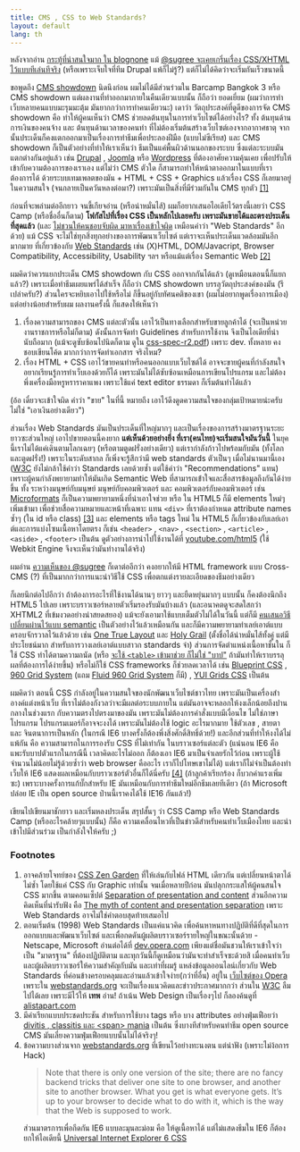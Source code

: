 ```yaml
---
title: CMS , CSS to Web Standards?
layout: default
lang: th
---
```


<p>หลังจากอ่าน <a href="http://www.blognone.com/node/11792">กระทู้ที่น่าสนใจมาก ใน blognone</a> แม้ <a href="http://twitter.com/sugree/status/1912485698">@sugree จะเคยเกริ่นเรื่อง CSS/XHTML ไว้แบบทีเล่นทีจริง</a> (หรือเพราะเจ็บใจที่ทีม Drupal แพ้ก็ไม่รู้?) แต่ก็ไม่ได้คิดว่าจะเริ่มกันเร็วขนาดนี้</p>
<p>ขอพูดถึง <a href="http://www.barcampbangkok.org/wiki/cms-showdown-barcamp-bangkok-3">CMS showdown</a> นิดนึงก่อน ผมไม่ได้มีส่วนร่วมใน Barcamp Bangkok 3 หรือ CMS showdown แต่ผลงานที่ทำออกมาภายในคืนเดียวแบบนั้น ก็ถือว่า ยอดเยี่ยม (ผมว่าการทำเว็บหลายคนแบบมะรุมมะตุ้ม มันยากกว่าการทำคนเดียวนะ) เดาว่า วัตถุประสงค์ที่ดูดีของการจัด CMS showdown คือ ทำให้ผู้คนเห็นว่า CMS ช่วยลดต้นทุนในการทำเว็บไซต์ได้อย่างไร? ทั้ง ต้นทุนด้านการเงินของคนจ้าง และ ต้นทุนด้านเวลาของคนทำ ที่ไม่ต้องเริ่มต้นสร้างเว็บไซต์เองจากอากาศธาตุ จากนั้นประเด็นก็คงแตกออกมาเป็นเรื่องการทำธีมเพื่อประลองฝีมือ (แบบไม่ซีเรียส) และ CMS showdown ก็เป็นตัวอย่างที่ทำให้เราเห็นว่า ธีมเป็นแค่พื้นผิวด้านนอกของระบบ ซึ่งแต่ละระบบมันแตกต่างกันอยู่แล้ว เช่น <a href="http://drupal.barcampbangkok.org/">Drupal</a> , <a href="http://joomla.barcampbangkok.org/">Joomla</a> หรือ <a href="http://wordpress.barcampbangkok.org/">Wordpress</a> ที่ต้องอาศัยความคุ้นเคย เพื่อปรับให้เข้ากับความต้องการของเราเอง แต่ไม่ว่า CMS ตัวใด ก็สามารถทำให้หน้าตาออกมาในแบบที่เราต้องการได้ ด้วยระบบเทมเพลตของมัน + HTML + CSS + Graphics แล้วเรื่อง CSS ก็เลยมาอยู่ในความสนใจ (จนกลายเป็นควันหลงต่อมา?) เพราะมันเป็นสิ่งที่มีร่วมกันใน CMS ทุกตัว <a href="#footnote-1" title="อ่าน footnoote 1">[1]</a></p>
<p>ก่อนที่จะพล่ามต่ออีกยาว จนขี้เกียจอ่าน (หรือน่าหมั่นไส้) ผมก็อยากเสนอไอเดียไว้ตรงนี้เลยว่า CSS Camp (หรือชื่ออื่นก็ตาม) <strong>โฟกัสไปที่เรื่อง CSS เป็นหลักไปเลยครับ เพราะมันขายได้และตรงประเด็นที่สุดแล้ว</strong> (และ <a href="http://www.ipattt.com/2009/%e0%b8%a0%e0%b8%b2%e0%b8%9e%e0%b9%80%e0%b8%a3%e0%b8%b4%e0%b9%88%e0%b8%a1%e0%b8%9b%e0%b8%a3%e0%b8%b0%e0%b8%8a%e0%b8%b8%e0%b8%a1-%e0%b8%9b%e0%b8%a3%e0%b8%b0%e0%b8%8a%e0%b8%b8%e0%b8%a1%e0%b8%87%e0%b8%b2/comment-page-1/#comment-1059">ไม่ชวนให้คนชอบจับผิด มาหาเรื่องเข้าใจผิด</a> เหมือนคำว่า "Web Standards" อีกด้วย) แม้ CSS จะไม่ใช่ทุกสิ่งทุกอย่างของการพัฒนาเว็บไซต์ แต่เราจะเห็นประเด็นแวดล้อมมันอีกมากมาย ที่เกี่ยวข้องกับ <a href="http://www.webstandards.org/about/mission/">Web Standards</a> เช่น (X)HTML, DOM/Javacript, Browser Compatibility, Accessibility, Usability ฯลฯ หรือแม้แต่เรื่อง Semantic Web <a href="#footnote-2" title="อ่าน footnoote 2">[2]</a></p>
<p>ผมคิดว่าควรแยกประเด็น CMS showdown กับ CSS ออกจากกันได้แล้ว (ดูเหมือนตอนนี้ก็แยกแล้ว?) เพราะเมื่อทำธีมเผยแพร่ได้สำเร็จ ก็ถือว่า CMS showdown บรรลุวัตถุประสงค์ของมัน (รึเปล่าครับ?) ส่วนใครจะหยิบเอาไปใช้หรือไม่ ก็ขึ้นอยู่กับทัศนคติของเขา (ผมไม่อยากพูดเรื่องการเมือง) แต่อย่างน้อยสำหรับผม ผลงานครั้งนี้ ก็แสดงให้เห็นว่า</p>

<ol><li>เรื่องความสามารถของ CMS แต่ละตัวนั้น เอาไว้เป็นทางเลือกสำหรับขายลูกค้าได้ (จะเป็นหน่วยงานราชการหรือไม่ก็ตาม) ดังนั้นการจัดทำ Guidelines สำหรับการใช้งาน จึงเป็นไอเดียที่น่านับถือมาก (แม้จะดูซับซ้อนไปนิดก็ตาม ดูใน <a href="http://www.imenn.com/files/css-spec-r2.pdf">css-spec-r2.pdf</a>) เพราะ dev. ทั้งหลาย คงชอบเขียนโค้ด มากกว่าการจัดทำเอกสาร จริงไหม?</li>
<li>เรื่อง HTML + CSS เอาไว้ขายคนทำหรือคนออกแบบเว็บไซต์ได้ อาจจะขายผู้คนที่กำลังสนใจอยากเรียนรู้การทำเว็บเองด้วยก็ได้ เพราะมันไม่ได้ซับซ้อนเหมือนการเขียนโปรแกรม และไม่ต้องพึ่งเครื่องมือหรูหราราคาแพง เพราะใช้แค่ text editor ธรรมดา ก็เริ่มต้นทำได้แล้ว</li>
</ol>

<p>(อ้อ เดี๋ยวจะเข้าใจผิด คำว่า "ขาย" ในที่นี้ หมายถึง เอาไว้ดึงดูดความสนใจของกลุ่มเป้าหมายน่ะครับ ไม่ใช่ "เอาเงินอย่างเดียว")</p>
<p>ส่วนเรื่อง Web Standards มันเป็นประเด็นที่ใหญ่มากๆ และเป็นเรื่องของการสร้างมาตรฐานระยะยาวซะส่วนใหญ่ เอาไปขายตอนนี้คงยาก <strong>แต่เห็นด้วยอย่างยิ่ง ที่เรา(คนไทย)จะเริ่มสนใจมันวันนี้</strong> ในยุคนี้เราไม่ได้แค่เดินตามโลกเฉยๆ (หรือตามตูดฝรั่งอย่างเดียว) แต่เรากำลังก้าวไปพร้อมกับมัน (ทั้งโลกและตูดฝรั่ง!) เพราะในระดับสากล ก็เพิ่งจะรู้สึกว่ามี web standards ตัวเป็นๆ เมื่อไม่นานมานี้เอง (<a href="http://www.w3.org/">W3C</a> ยังไม่กล้าใช้คำว่า Standards เลยด้วยซ้ำ แต่ใช้คำว่า "Recommendations" แทน) เพราะผู้คนกำลังพยายามทำให้มันเกิด Semantic Web ที่สามารถเข้่าใจและสื่อสารข้อมูลถึงกันได้ง่ายขึ้น ทั้ง ระหว่างมนุษย์กับมนุษย์ มนุษย์กับคอมพิวเตอร์ และ คอมพิวเตอร์กับคอมพิวเตอร์ เช่น <a href="http://microformats.org/about/">Microformats</a> ก็เป็นความพยายามหนึ่งที่น่าเอาใจช่วย หรือ ใน HTML5 ก็มี elements ใหม่ๆ เพิ่มเข้ามา เพื่อช่วยสื่อความหมายและหน้าที่เฉพาะ แทน <code>&lt;div&gt;</code> ที่เราต้องกำหนด attribute names ซ้ำๆ  (ใน id หรือ class) <a href="#footnote-3" title="อ่าน footnoote 3">[3]</a> และ elements หรือ tags ใหม่ ใน HTML5 ก็เกี่ยวข้องกับเลย์เอาต์และการแบ่งโซนเนื้อหาโดยตรง ก็เช่น <code>&lt;header&gt;</code> , <code>&lt;nav&gt;</code> , <code>&lt;section&gt;</code> , <code>&lt;article&gt;</code> , <code>&lt;aside&gt;</code> , <code>&lt;footer&gt;</code> เป็นต้น ดูตัวอย่างการนำไปใช้งานได้ที่ <a href="http://www.youtube.com/html5">youtube.com/html5</a> (ใช้ Webkit Engine จึงจะเห็นว่ามันทำงานได้จริง)</p>
<p>ผมอ่าน <a href="http://www.blognone.com/node/11792#comment-105056">ความเห็นของ @sugree</a> ก็เดาต่ออีกว่า คงอยากให้มี HTML framework แบบ Cross-CMS (?) ที่เป็นมากกว่าการแนะนำวิธีใช้ CSS เพื่อตกแต่งรายละเอียดของธีมอย่างเดียว</p>
<p>ก็เลยนึกต่อไปอีกว่า ถ้าต้องการอะไรที่ใช้งานได้นานๆ ยาวๆ และยืดหยุ่นมากๆ แบบนั้น ก็คงต้องนึกถึง HTML5 ไปเลย เพราะบราวเซอร์หลายตัวเริ่มรองรับมันบ้างแล้ว (และอนาคตดูจะสดใสกว่า XHTML2 ที่เข้มงวดอย่างน่าสยดสยอง) แม้จะยังเอามาใช้แบบเต็มตัวไม่ได้ในวันนี้ แต่ก็มี <a href="http://jontangerine.com/log/2008/03/preparing-for-html5-with-semantic-class-names">คนเสนอวิธีเปลี่ยนผ่านไว้แบบ semantic</a> เป็นตัวอย่างไว้แล้วเหมือนกัน และก็มีความพยายามทำเลย์เอาต์แบบครอบจักรวาลไว้แล้วด้วย เช่น <a href="http://www.positioniseverything.net/articles/onetruelayout/">One True Layout</a> และ <a href="http://www.alistapart.com/articles/holygrail">Holy Grail</a> (ตั้งชื่อได้น่าหมั่นไส้ทั้งคู่ แต่มีประโยชน์มาก สำหรับการวางเลย์เอาต์แบบสาวก standards จ๋า) ส่วนการจัดตำแหน่งเนื้อหาชั้นใน ก็ใช้ CSS ทำได้ตามความถนัด (หรือ <a href="http://twitter.com/gibbozer/status/1934160401">จะใช้ <code>&lt;table&gt;</code> เข้ามาช่วย ก็ไม่ใช่ "บาป"</a> ถ้ามันทำให้เราบรรลุผลที่ต้องการได้ง่ายขึ้น) หรือไม่ก็ใช้ CSS frameworks ก็ช่วยลดเวลาได้ เช่น <a href="http://blueprintcss.org/">Blueprint CSS</a> , <a href="http://960.gs/">960 Grid System</a> (แถม <a href="http://www.designinfluences.com/fluid960gs/">Fluid 960 Grid System</a> ก็มี) , <a href="http://developer.yahoo.com/yui/grids/">YUI Grids CSS</a> เป็นต้น</p>
<p>ผมคิดว่า ตอนนี้ CSS กำลังอยู่ในความสนใจของนักพัฒนาเว็บไซต์ชาวไทย เพราะมันเป็นเครื่องสำอางค์แต่งหน้าเว็บ ที่เราไม่ต้องกังวลว่าจะมีผลต่อระบบภายใน แต่มันอาจจะหลอกให้งงเล็กน้อยถึงปานกลางในช่วงแรก กับความตรงไปตรงมาของมัน เพราะมันไม่ต้องการคำสั่งแบบมีเงื่อนไข ไม่ใช่ภาษาโปรแกรม โปรแกรมเมอร์ก็อาจจะงงได้ เพราะมันไม่ต้องใช้ logic อะไรมากมาย ใช้ตัวเลข , สายตา และ จินตนาการเป็นหลัก (ในกรณี IE6 บางครั้งก็ต้องพึ่งสิ่งศักดิ์สิทธิ์ด้วย!)  และอีกส่วนที่ทำให้งงได้ไม่แพ้กัน คือ ความสามารถในการรองรับ CSS ที่ไม่เท่ากัน ในบราวเซอร์แต่ละตัว (แน่นอน IE6 คือ แพะรับบาปตัวแรกในกรณีนี้ เวลาคิดอะไรไม่ออก ก็ต้องเอา IE6 มาเป็นจำเลยรักไว้ก่อน เพราะผู้ใช้จำนวนไม่น้อยไม่รู้ด้วยซ้ำว่า web browser คืออะไร เราก็ไปโทษเขาไม่ได้) แต่เราก็ไม่จำเป็นต้องทำเว็บให้ IE6 แสดงผลเหมือนกับบราวเซอร์ตัวอื่นก็ได้นี่ครับ <a href="#footnote-4" title="อ่าน footnoote 4">[4]</a> (ถ้าลูกค้าเรียกร้อง ก็บวกค่าแรงเพิ่มซะ) เพราะบางครั้งการแก้บั๊กสำหรับ IE มันเหมือนกับการทำธีมใหม่อีกธีมเลยทีเดียว (ถ้า Microsoft ปล่อย IE เป็น open source ป่านนี้เราคงได้ใช้ IE16 กันแล้ว!)</p>
<p>เขียนไปเขียนมาชักยาว และเริ่มหลงประเด็น สรุปสั้นๆ ว่า CSS Camp หรือ Web Standards Camp (หรืออะไรคล้ายๆแบบนั้น) ก็คือ ความเคลื่อนไหวที่เป็นข่าวดีสำหรับคนทำเว็บเมืองไทย และน่าเข้าไปมีส่วนร่วม เป็นกำลังใจให้ครับ ;)</p>
<h3>Footnotes</h3>

<ol><li id="footnote-1">อาจคล้ายโจทย์ของ <a href="http://csszengarden.com/">CSS Zen Garden</a> ที่ให้เล่นกับไฟล์ HTML เดียวกัน แต่เปลี่ยนหน้าตาได้ไม่ซ้ำ โดยใช้แค่ CSS กับ Graphic เท่านั้น จนเมื่อหลายปีก่อน มันปลุกกระแสให้ผู้คนสนใจ CSS มากขึ้น ตามคอนเซ็ปต์ <a href="http://www.alistapart.com/articles/separationdilemma/">Separation of presentation and content</a> ส่วนอีกความคิดเห็นที่น่ารับฟัง คือ <a href="http://jeffcroft.com/blog/2007/aug/09/myth-content-and-presentation-separation/">The myth of content and presentation separation</a> เพราะ Web Standards อาจไม่ใช่คำตอบสุดท้ายเสมอไป
</li>
<li id="footnote-2">ตอนเริ่มต้น (1998) Web Standards เป็นแค่แนวคิด เพื่อค้นหาหนทางปฏิบัติที่ดีที่สุดในการออกแบบและพัฒนาเว็บไซต์ และเพื่อกดดันผู้ผลิตบราวเซอร์รายใหญ่ในขณะนั้นด้วย - Netscape, Microsoft อ่านต่อได้ที่ <a href="http://dev.opera.com/articles/view/2-the-history-of-the-internet-and-the-w/">dev.opera.com</a> เพียงแต่ชื่อมันชวนให้เราเข้าใจว่าเป็น "มาตรฐาน" ที่ต้องปฏิบัติตาม และทุกวันนี้ก็ดูเหมือนว่ามันจะทำสำเร็จซะด้วยสิ เมื่อคนทำเว็บและผู้ผลิตบราวเซอร์ให้ความสำคัญกับมัน และเท่าที่ผมรู้ แหล่งข้อมูลออนไลน์เกี่ยวกับ Web Standards ที่ค่อนข้างครอบคลุมและอ่านแล้วเข้าใจง่าย(กว่าที่อื่น) อยู่ใน <a href="http://dev.opera.com/articles/view/1-introduction-to-the-web-standards-cur/">เว็บไซต์ของ Opera</a> เพราะใน <a href="http://www.webstandards.org/">webstandards.org</a> จะเป็นเรื่องแนวคิดและข่าวประกาศมากกว่า ส่วนใน <a href="http://www.w3.org/">W3C</a> ลืมไปได้เลย เพราะมีไว้ให้ <strong>เทพ</strong> อ่าน! ถ้าเน้น Web Design เป็นเรื่องๆไป ก็ลองค้นดูที่ <a href="http://www.alistapart.com/">alistapart.com</a>
</li>
<li id="footnote-3">มีคำเรียกแบบประชดประชัน สำหรับการใช้บาง tags หรือ บาง attributes อย่างฟุ่มเฟือยว่า <a href="http://www.456bereastreet.com/lab/web_development_mistakes/">divitis ,  classitis และ &lt;span&gt; mania</a> เป็นต้น ซึ่งบางทีสำหรับคนทำธีม open source CMS มันเลี่ยงความฟุ่มเฟือยแบบนั้นไม่ได้จริงๆ!
</li>
<li id="footnote-4">ข้อความบางส่วนจาก <a href="http://www.webstandards.org/about/colophon/">webstandards.org</a> ที่เขียนไว้อย่างทะนงตน แต่น่าฟัง (เพราะไม่ง้อการ Hack)<br><blockquote><p>Note that there is only one version of the site; there are no fancy backend tricks that deliver one site to one browser, and another site to another browser. What you get is what everyone gets. It’s up to your browser to decide what to do with it, which is the way that the Web is supposed to work.</p>
</blockquote>
<p>ส่วนมาตรการเพื่อกีดกัน IE6 แบบละมุนละม่อม คือ ให้ดูเนื้อหาได้ แต่ไม่แสดงธีมใน IE6 ก็ต้องยกให้ไอเดียนี้ <a href="http://forabeautifulweb.com/blog/about/universal_internet_explorer_6_css">Universal Internet Explorer 6 CSS</a>
</p></li>
</ol>
